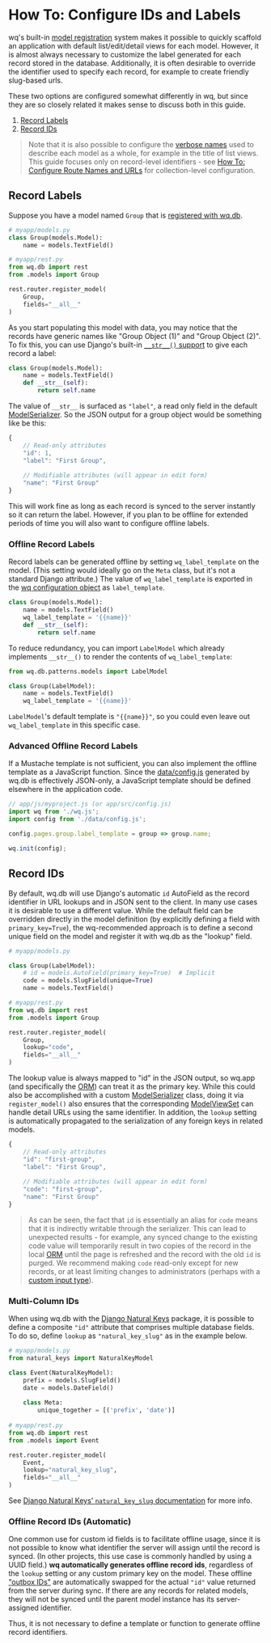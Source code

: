 # How To: Configure IDs and Labels

wq's built-in [model registration][router] system makes it possible to quickly scaffold an application with default list/edit/detail views for each model.  However, it is almost always necessary to customize the label generated for each record stored in the database.  Additionally, it is often desirable to override the identifier used to specify each record, for example to create friendly slug-based urls.

These two options are configured somewhat differently in wq, but since they are so closely related it makes sense to discuss both in this guide.

 1. [Record Labels](#record-labels)
 2. [Record IDs](#record-ids)
 
> Note that it is also possible to configure the [verbose names][configure-route-names-and-urls] used to describe each model as a whole, for example in the title of list views.   This guide focuses only on record-level identifiers - see [How To: Configure Route Names and URLs][configure-route-names-and-urls] for collection-level configuration.

## Record Labels

Suppose you have a model named `Group` that is [registered with wq.db][router].

```python
# myapp/models.py
class Group(models.Model):
    name = models.TextField()

# myapp/rest.py
from wq.db import rest
from .models import Group

rest.router.register_model(
    Group,
    fields="__all__"
)
```

As you start populating this model with data, you may notice that the records have generic names like "Group Object (1)" and "Group Object (2)".  To fix this, you can use Django's built-in [`__str__()` support][django:__str__] to give each record a label:

```python
class Group(models.Model):
    name = models.TextField()
    def __str__(self):
        return self.name
```

The value of `__str__` is surfaced as `"label"`, a read only field in the default [ModelSerializer].  So the JSON output for a group object would be something like be this:

```javascript
{
    // Read-only attributes
    "id": 1,
    "label": "First Group",
    
    // Modifiable attributes (will appear in edit form)
    "name": "First Group"
}
```

This will work fine as long as each record is synced to the server instantly so it can return the label.  However, if you plan to be offline for extended periods of time you will also want to configure offline labels.

### Offline Record Labels

Record labels can be generated offline by setting `wq_label_template` on the model.  (This setting would ideally go on the `Meta` class, but it's not a standard Django attribute.)  The value of `wq_label_template` is exported in the [wq configuration object][config] as `label_template`.

```python
class Group(models.Model):
    name = models.TextField()
    wq_label_template = '{{name}}'
    def __str__(self):
        return self.name
```

To reduce redundancy, you can import `LabelModel` which already implements `__str__()` to render the contents of `wq_label_template`:

```python
from wq.db.patterns.models import LabelModel

class Group(LabelModel):
    name = models.TextField()
    wq_label_template = '{{name}}'
```

`LabelModel`'s default template is `"{{name}}"`, so you could even leave out `wq_label_template` in this specific case.

### Advanced Offline Record Labels

If a Mustache template is not sufficient, you can also implement the offline template as a JavaScript function.  Since the [data/config.js][config] generated by wq.db is effectively JSON-only, a JavaScript template should be defined elsewhere in the application code.

```js
// app/js/myproject.js (or app/src/config.js)
import wq from './wq.js';
import config from './data/config.js';

config.pages.group.label_template = group => group.name;

wq.init(config);
```

## Record IDs

By default, wq.db will use Django's automatic `id` AutoField as the record identifier in URL lookups and in JSON sent to the client.  In many use cases it is desirable to use a different value.  While the default field can be overridden directly in the model definition (by explicitly defining a field with `primary_key=True`), the wq-recommended approach is to define a second unique field on the model and register it with wq.db as the "lookup" field.

```python
# myapp/models.py

class Group(LabelModel):
    # id = models.AutoField(primary_key=True)  # Implicit
    code = models.SlugField(unique=True)
    name = models.TextField()

# myapp/rest.py
from wq.db import rest
from .models import Group

rest.router.register_model(
    Group,
    lookup="code",
    fields="__all__"
)
```

The lookup value is always mapped to "id" in the JSON output, so wq.app (and specifically the [ORM][@wq/model]) can treat it as the primary key.  While this could also be accomplished with a custom [ModelSerializer] class, doing it via `register_model()` also ensures that the corresponding [ModelViewSet] can handle detail URLs using the same identifier.  In addition, the `lookup` setting is automatically propagated to the serialization of any foreign keys in related models.

```javascript
{
    // Read-only attributes
    "id": "first-group",
    "label": "First Group",
    
    // Modifiable attributes (will appear in edit form)
    "code": "first-group",
    "name": "First Group"
}
```

> As can be seen, the fact that `id` is essentially an alias for `code` means that it is indirectly writable through the serializer.  This can lead to unexpected results - for example, any synced change to the existing code value will temporarily result in two copies of the record in the local [ORM][@wq/model] until the page is refreshed and the record with the old `id` is purged.  We recommend making `code` read-only except for new records, or at least limiting changes to administrators (perhaps with a [custom input type][define-a-custom-input-type]).

### Multi-Column IDs

When using wq.db with the [Django Natural Keys] package, it is possible to define a composite `"id"` attribute that comprises multiple database fields.  To do so, define `lookup` as `"natural_key_slug"` as in the example below.

```python
# myapp/models.py
from natural_keys import NaturalKeyModel

class Event(NaturalKeyModel):
    prefix = models.SlugField()
    date = models.DateField()
    
    class Meta:
        unique_together = [('prefix', 'date')]
        
# myapp/rest.py
from wq.db import rest
from .models import Event

rest.router.register_model(
    Event,
    lookup="natural_key_slug",
    fields="__all__"
)
```

See [Django Natural Keys' `natural_key_slug` documentation][natural_key_slug] for more info.

### Offline Record IDs (Automatic)

One common use for custom id fields is to facilitate offline usage, since it is not possible to know what identifier the server will assign until the record is synced.  (In other projects, this use case is commonly handled by using a UUID field.)  **wq automatically generates offline record ids**, regardless of the `lookup` setting or any custom primary key on the model.  These offline ["outbox IDs"][@wq/outbox] are automatically swapped for the actual `"id"` value returned from the server during sync.  If there are any records for related models, they will not be synced until the parent model instance has its server-assigned identifier.

Thus, it is not necessary to define a template or function to generate offline record identifiers.

[router]: ../wq.db/router.md
[configure-route-names-and-urls]: ./configure-route-names-and-urls.md
[django:__str__]: https://docs.djangoproject.com/en/3.1/ref/models/instances/#django.db.models.Model.__str__
[config]: ../config.md
[@wq/model]: ../@wq/model.md
[ModelSerializer]: ../wq.db/serializers.md
[ModelViewSet]: ../wq.db/views.md
[Django Natural Keys]: https://github.com/wq/django-natural-keys
[natural_key_slug]: https://github.com/wq/django-natural-keys#natural-key-slugs
[@wq/outbox]: ../@wq/outbox.md
[define-a-custom-input-type]: ./define-a-custom-input-type.md
